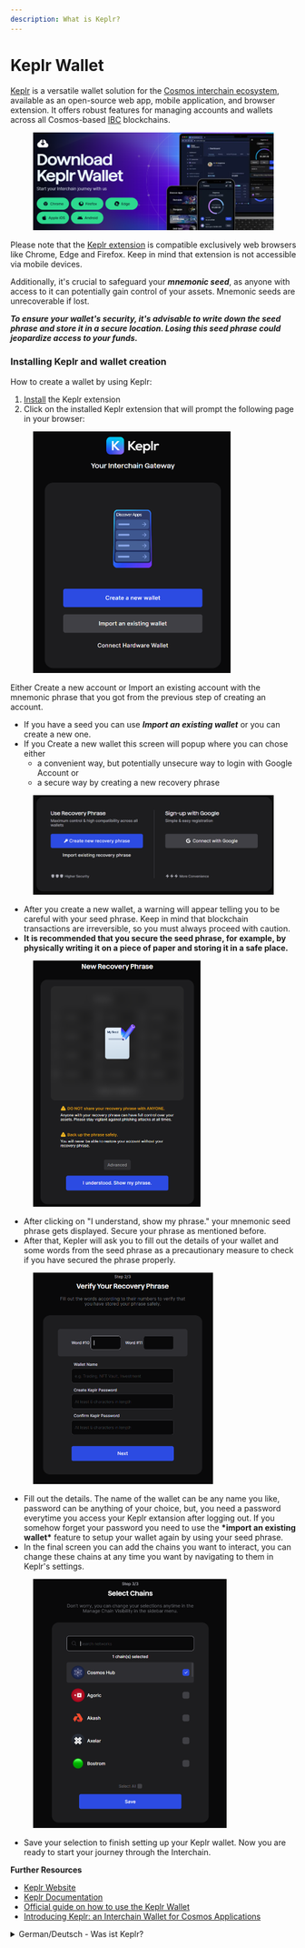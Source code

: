 ```yaml
---
description: What is Keplr?
---
```


# Keplr Wallet

[Keplr](https://www.keplr.app/) is a versatile wallet solution for the [Cosmos interchain ecosystem](../../what-is-the-interchain/a-whole-universe.md), available as an open-source web app, mobile application, and browser extension. It offers robust features for managing accounts and wallets across all Cosmos-based [IBC](../../what-is-the-interchain/ibc.md) blockchains.

<figure><img src="../../../.gitbook/assets/image (26).png" alt=""><figcaption></figcaption></figure>

Please note that the [Keplr extension](https://chrome.google.com/webstore/detail/keplr/dmkamcknogkgcdfhhbddcghachkejeap?hl=en) is compatible exclusively web browsers like Chrome, Edge and Firefox. Keep in mind that extension is not accessible via mobile devices.&#x20;

Additionally, it's crucial to safeguard your _**mnemonic seed**_, as anyone with access to it can potentially gain control of your assets. Mnemonic seeds are unrecoverable if lost.&#x20;

_**To ensure your wallet's security, it's advisable to write down the seed phrase and store it in a secure location. Losing this seed phrase could jeopardize access to your funds.**_

### Installing Keplr and wallet creation

How to create a wallet by using Keplr:

1. [Install](https://chrome.google.com/webstore/detail/keplr/dmkamcknogkgcdfhhbddcghachkejeap?hl=en) the Keplr extension
2. Click on the installed Keplr extension that will prompt the following page in your browser:

<figure><img src="../../../.gitbook/assets/image (28).png" alt="" width="348"><figcaption></figcaption></figure>



Either Create a new account or Import an existing account with the mnemonic phrase that you got from the previous step of creating an account. &#x20;

* If you have a seed you can use _**Import an existing wallet**_ or you can create a new one.&#x20;
* If you Create a new wallet this screen will popup where you can chose either&#x20;
  * a convenient way, but potentially unsecure way to login with Google Account or&#x20;
  * a secure way by creating a new recovery phrase&#x20;

<figure><img src="../../../.gitbook/assets/image (29).png" alt=""><figcaption></figcaption></figure>



* After you create a new wallet, a warning will appear telling you to be careful with your seed phrase. Keep in mind that blockchain transactions are irreversible, so you must always proceed with caution.&#x20;
* **It is recommended that you secure the seed phrase, for example, by physically writing it on a piece of paper and storing it in a safe place.**

<figure><img src="../../../.gitbook/assets/image (32).png" alt="" width="295"><figcaption></figcaption></figure>



* After clicking on "I understand, show my phrase." your mnemonic seed phrase gets displayed. Secure your phrase as mentioned before.&#x20;
* After that, Kepler will ask you to fill out the details of your wallet and some words from the seed phrase as a precautionary measure to check if you have secured the phrase properly.&#x20;

<figure><img src="../../../.gitbook/assets/image (33).png" alt="" width="317"><figcaption></figcaption></figure>



* Fill out the details. The name of the wallet can be any name you like, password can be anything of your choice, but, you need a password everytime you access your Keplr extansion after logging out. If you somehow forget your password you need to use the **\*import an existing wallet\*** feature to setup your wallet again by using your seed phrase.&#x20;
* In the final screen you can add the chains you want to interact, you can change these chains at any time you want by navigating to them in Keplr's settings.&#x20;

<figure><img src="../../../.gitbook/assets/image (34).png" alt="" width="341"><figcaption></figcaption></figure>

* Save your selection to finish setting up your Keplr wallet. Now you are ready to start your journey through the Interchain.



**Further Resources**

* [Keplr Website](https://www.keplr.app/)
* [Keplr Documentation](https://docs.keplr.app/)
* [Official guide on how to use the Keplr Wallet](https://medium.com/chainapsis/how-to-use-keplr-wallet-40afc80907f6)
* [Introducing Keplr: an Interchain Wallet for Cosmos Applications](https://medium.com/everett-protocol/introducing-keplr-an-interchain-wallet-for-cosmos-applications-a260aac64eaa)



<details>

<summary>German/Deutsch - Was ist Keplr?</summary>

[Keplr](https://www.keplr.app/) ist eine vielseitige Wallet-Lösung für das Cosmos-Interchain-Ökosystem, die als Open-Source-Web-App, mobile Anwendung und Browser-Erweiterung verfügbar ist. Sie bietet robuste Funktionen für die Verwaltung von Konten und Wallets über alle Cosmos-basierten IBC Blockchains hinweg.

<img src="../../../.gitbook/assets/image (26).png" alt="" data-size="original">

Bitte beachte, dass die [Keplr Erweiterung](https://chrome.google.com/webstore/detail/keplr/dmkamcknogkgcdfhhbddcghachkejeap?hl=en) ausschließlich mit Webbrowsern wie Chrome, Edge und Firefox kompatibel ist und nicht nicht über mobile Geräte zugänglich ist.

Darüber hinaus ist es wichtig, deine **mnemonische Seed-Phrase** zu schützen, da jeder, der Zugang zu dieser hat, potenziell die Kontrolle über dein Vermögen erlangen kann. Mnemonische Seeds sind bei Verlust unwiederbringlich verloren.&#x20;

**Um die Sicherheit deiner Wallet zu gewährleisten, ist es ratsam, die Seed-Phrase aufzuschreiben und an einem sicheren Ort aufzubewahren. Der Verlust dieser Seed-Phrase könnte den Zugriff auf deine digitalen Vermögenswerte gefährden.**

### Keplr installieren und Wallet erstellen

So verwendest du die Keplr-Erweiterung, um eine Wallet zu erstellen:&#x20;

1. [Installiere die Keplr-Erweiterung](https://chrome.google.com/webstore/detail/keplr/dmkamcknogkgcdfhhbddcghachkejeap?hl=en)
2. Klicken auf die installierte Keplr-Erweiterung im Browser.&#x20;
3. Daraufhin wird die folgende Seite in deinem Browser angezeigt:

<img src="../../../.gitbook/assets/image (28).png" alt="" data-size="original">



Erstelle entweder ein neues Konto oder importiere ein bestehendes Konto mit der mnemonischen Seed-Phrase, die du beim vorherigen Schritt erhalten hast.

* Wenn du bereits eine Seed-Phrase hast, kannst du deine bestehende Wallet importieren.&#x20;
* Wenn du eine neue Wallet erstellen willst, wird der folgende Bildschirm angezeigt, auf dem du entweder&#x20;
  * eine bequeme, aber auch potenziell unsichere Methode zur Anmeldung über Google oder&#x20;
  * eine sichere Methode zur Erstellung einer neuen Wiederherstellungsphrase auswählen kannst.

<img src="../../../.gitbook/assets/image (29).png" alt="" data-size="original">



* Nachdem du eine neue Wallet erstellt hast, erscheint ein Warnhinweis, der dich darauf hinweist, mit deiner Seed-Phrase vorsichtig umzugehen. Bedenke, dass Blockchain-Transaktionen unumkehrbar sind und du deshalb immer mit Vorsicht vorgehen musst.
* **Es ist empfohlen, die Seed-Phrase zu sichern, indem du sie z.B. physisch auf ein Blatt Papier schreibst sowie an einem sicheren Ort aufbewahrst**

<img src="../../../.gitbook/assets/image (32).png" alt="" data-size="original">



* Nachdem du auf "I understood. Show my phrase." geklickt hast, wird deine mnemonische Seed-Phrase angezeigt. Sichere deine Seed-Phrase wie zuvor erwähnt.&#x20;
* Danach fordert Kepler dich auf, die Details deiner Wallet und einige Wörter aus der Seed-Phrase auszufüllen, um zu überprüfen, ob du die Phrase richtig gesichert hast.

<img src="../../../.gitbook/assets/image (33).png" alt="" data-size="original">



* Fülle die Details aus. Der Name der Wallet kann beliebig gewählt werden und auch das Passwort kannst du frei wählen. Bedenke jedoch, dass du das Passwort jedes Mal brauchst, wenn du auf deine Keplr-Erweiterung zugreifst, nachdem du dich ausgeloggt oder deinen Browser neu gestartet hast. Solltest du dein Passwort vergessen haben, musst du die FUnktion _**import an existing wallet**_ verwenden, um deine Wallet mithilfe deiner Seed-Phrase neu einzurichten.&#x20;
* Auf dem letzten Bildschirm kannst du die Blockchains hinzufügen, mit denen du interagieren möchtest. Du kannst diese Chains jederzeit ändern, indem du in den Einstellungen von Keplr zu ihnen navigierst.

<img src="../../../.gitbook/assets/image (34).png" alt="" data-size="original">

* Speichere deine Auswahl um deine Keplr-Wallet fertig einzurichten. Nun bist du startklar für deine Reise durch die Interchain.



**Weiterführende Informationen & Ressourcen**

* [Keplr Website](https://www.keplr.app/) (EN)
* [Keplr Dokumentation](https://docs.keplr.app/) (EN)
* [Offizieller Guide über Keplr Wallet Nutzung](https://medium.com/chainapsis/how-to-use-keplr-wallet-40afc80907f6) (EN)
* [Einführung in Keplr: Interchain Wallet für Cosmos Applikationen](https://medium.com/everett-protocol/introducing-keplr-an-interchain-wallet-for-cosmos-applications-a260aac64eaa) (EN)

</details>

